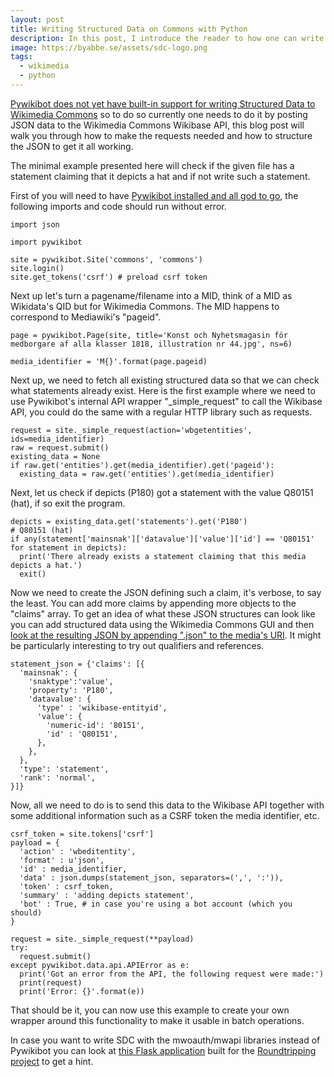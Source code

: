 ```yaml
---
layout: post
title: Writing Structured Data on Commons with Python
description: In this post, I introduce the reader to how one can write structured data to Wikimedia Commons.
image: https://byabbe.se/assets/sdc-logo.png
tags:
  - wikimedia
  - python
---
```

[Pywikibot does not yet have built-in support for writing Structured Data to Wikimedia Commons](https://phabricator.wikimedia.org/T223820) so to do so currently one needs to do it by posting JSON data to the Wikimedia Commons Wikibase API, this blog post will walk you through how to make the requests needed and how to structure the JSON to get it all working.

The minimal example presented here will check if the given file has a statement claiming that it depicts a hat and if not write such a statement.

First of you will need to have [Pywikibot installed and all god to go](https://www.mediawiki.org/wiki/Manual:Pywikibot/Create_your_own_script), the following imports and code should run without error.

<pre><code class="language-python">import json

import pywikibot

site = pywikibot.Site('commons', 'commons')
site.login()
site.get_tokens('csrf') # preload csrf token
</code></pre>

Next up let's turn a pagename/filename into a MID, think of a MID as Wikidata's QID but for Wikimedia Commons. The MID happens to correspond to Mediawiki's "pageid".

<pre><code class="language-python">page = pywikibot.Page(site, title='Konst och Nyhetsmagasin för medborgare af alla klasser 1818, illustration nr 44.jpg', ns=6)

media_identifier = 'M{}'.format(page.pageid)
</code></pre>

Next up, we need to fetch all existing structured data so that we can check what statements already exist. Here is the first example where we need to use Pywikibot's internal API wrapper "_simple_request" to call the Wikibase API, you could do the same with a regular HTTP library such as requests.

<pre><code class="language-python">request = site._simple_request(action='wbgetentities', ids=media_identifier)
raw = request.submit()
existing_data = None
if raw.get('entities').get(media_identifier).get('pageid'):
  existing_data = raw.get('entities').get(media_identifier)
</code></pre>

Next, let us check if depicts (P180) got a statement with the value Q80151 (hat), if so exit the program.

<pre><code class="language-python">depicts = existing_data.get('statements').get('P180')
# Q80151 (hat)
if any(statement['mainsnak']['datavalue']['value']['id'] == 'Q80151' for statement in depicts):
  print('There already exists a statement claiming that this media depicts a hat.')
  exit()
</code></pre>

Now we need to create the JSON defining such a claim, it's verbose, to say the least. You can add more claims by appending more objects to the "claims" array. To get an idea of what these JSON structures can look like you can add structured data using the Wikimedia Commons GUI and then [look at the resulting JSON by appending ".json" to the media's URI](https://commons.wikimedia.org/wiki/Special:EntityData/M39190758.json). It might be particularly interesting to try out qualifiers and references.

<pre><code class="language-python">statement_json = {'claims': [{
  'mainsnak': {
    'snaktype':'value',
    'property': 'P180',
    'datavalue': {
      'type' : 'wikibase-entityid',
      'value': {
        'numeric-id': '80151',
        'id' : 'Q80151',
      },
    },
  },
  'type': 'statement',
  'rank': 'normal',
}]}
</code></pre>

Now, all we need to do is to send this data to the Wikibase API together with some additional information such as a CSRF token the media identifier, etc.

<pre><code class="language-python">csrf_token = site.tokens['csrf']
payload = {
  'action' : 'wbeditentity',
  'format' : u'json',
  'id' : media_identifier,
  'data' : json.dumps(statement_json, separators=(',', ':')),
  'token' : csrf_token,
  'summary' : 'adding depicts statement',
  'bot' : True, # in case you're using a bot account (which you should)
}

request = site._simple_request(**payload)
try:
  request.submit()
except pywikibot.data.api.APIError as e:
  print('Got an error from the API, the following request were made:')
  print(request)
  print('Error: {}'.format(e))
</code></pre>

That should be it, you can now use this example to create your own wrapper around this functionality to make it usable in batch operations. 

In case you want to write SDC with the mwoauth/mwapi libraries instead of Pywikibot you can look at [this Flask application](https://github.com/riksantikvarieambetet/nordiska-depicts-roundtripping/blob/master/app.py#L143-L164) built for the [Roundtripping project](https://meta.wikimedia.org/wiki/Wikimedia_Commons_Data_Roundtripping) to get a hint.